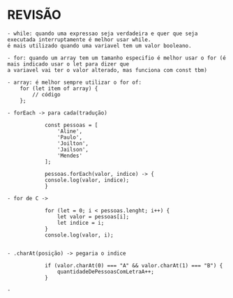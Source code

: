<h1>REVISÃO</h1>

    - while: quando uma expressao seja verdadeira e quer que seja executada interruptamente é melhor usar while.
    é mais utilizado quando uma variavel tem um valor booleano.
    
    - for: quando um array tem um tamanho especifio é melhor usar o for (é mais indicado usar o let para dizer que 
    a variavel vai ter o valor alterado, mas funciona com const tbm)
    
    - array: é melhor sempre utilizar o for of: 
        for (let item of array) {
            // código
        };
   
    - forEach -> para cada(tradução)
    
                const pessoas = [
                    'Aline',
                    'Paulo',
                    'Joilton',
                    'Jailson',
                    'Mendes'
                ];

                pessoas.forEach(valor, indice) -> {
                console.log(valor, indice);
                }
    
    - for de C -> 
    
                for (let = 0; i < pessoas.lenght; i++) {
                    let valor = pessoas[i];
                    let indice = i;
                }
                console.log(valor, i);
    
    
    - .charAt(posição) -> pegaria o indice
    
                if (valor.charAt(0) === "A" && valor.charAt(1) === "B") {
                    quantidadeDePessoasComLetraA++;
                }
                
    - 
    
